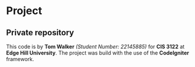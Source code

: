 # Project 

## Private repository

This code is by **Tom Walker** *(Student Number: 22145885)* for **CIS 3122** at **Edge Hill University**.
The project was build with the use of the **CodeIgniter** framework. 